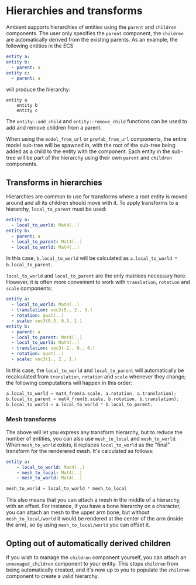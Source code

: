 # Hierarchies and transforms

Ambient supports hierarchies of entities using the `parent` and `children` components. The user only specifies the `parent` component, the `children` are automatically derived from the existing parents.
As an example, the following entities in the ECS

```yml
entity a:
entity b:
  - parent: a
entity c:
  - parent: a
```

will produce the hierarchy:

```
entity a
    entity b
    entity c
```

The `entity::add_child` and `entity::remove_child` functions can be used to add and remove children from a parent.

When using the `model_from_url` or `prefab_from_url` components, the entire model sub-tree will be spawned in, with the root of the sub-tree being added as a child to the entity with the component. Each entity in the sub-tree will be part of the hierarchy using their own `parent` and `children` components.

## Transforms in hierarchies

Hierarchies are common to use for transforms where a root entity is moved around and all its children should move with it.
To apply transforms to a hierarchy, `local_to_parent` must be used:

```yml
entity a:
  - local_to_world: Mat4(..)
entity b:
  - parent: a
  - local_to_parent: Mat4(..)
  - local_to_world: Mat4(..)
```

In this case, `b.local_to_world` will be calculated as `a.local_to_world * b.local_to_parent`.

`local_to_world` and `local_to_parent` are the only matrices necessary here. However, it is often more convenient to work with `translation`, `rotation` and `scale` components:

```yml
entity a:
  - local_to_world: Mat4(..)
  - translation: vec3(5., 2., 9.)
  - rotation: quat(..)
  - scale: vec3(0.5, 0.5, 1.)
entity b:
  - parent: a
  - local_to_parent: Mat4(..)
  - local_to_world: Mat4(..)
  - translation: vec3(-2., 0., 0.)
  - rotation: quat(..)
  - scale: vec3(1., 2., 1.)
```

In this case, the `local_to_world` and `local_to_parent` will automatically be recalculated from `translation`, `rotation` and `scale` whenever they change; the following computations will happen in this order:

```rust
a.local_to_world = mat4_from(a.scale, a.rotation, a.translation);
b.local_to_parent = mat4_from(b.scale, b.rotation, b.translation);
b.local_to_world = a.local_to_world * b.local_to_parent;
```

### Mesh transforms

The above will let you express any transform hierarchy, but to reduce the number of entities, you can also use
`mesh_to_local` and `mesh_to_world`. When `mesh_to_world` exists, it replaces `local_to_world` as the "final"
transform for the renderered mesh. It's calculated as follows:

```yml
entity a:
    - local_to_world: Mat4(..)
    - mesh_to_local: Mat4(..)
    - mesh_to_world: Mat4(..)
```

```rust
mesh_to_world = local_to_world * mesh_to_local
```

This also means that you can attach a mesh in the middle of a hierarchy, with an offset. For instance, if you have
a bone hierarchy on a character, you can attach an mesh to the upper arm bone, but without `mesh_to_local/world` it
would be rendered at the center of the arm (inside the arm), so by using `mesh_to_local/world` you can offset it.

## Opting out of automatically derived children

If you wish to manage the `children` component yourself, you can attach an `unmanaged_children` component to your
entity. This stops `children` from being automatically created, and it's now up to you to populate the `children`
component to create a valid hierarchy.
